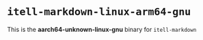 # `itell-markdown-linux-arm64-gnu`

This is the **aarch64-unknown-linux-gnu** binary for `itell-markdown`
